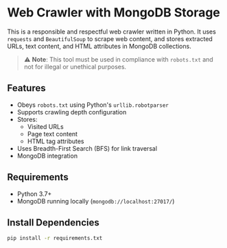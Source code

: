 # Web Crawler with MongoDB Storage

This is a responsible and respectful web crawler written in Python. It uses `requests` and `BeautifulSoup` to scrape web content, and stores extracted URLs, text content, and HTML attributes in MongoDB collections.

> ⚠️ **Note**: This tool must be used in compliance with `robots.txt` and not for illegal or unethical purposes.

## Features

- Obeys `robots.txt` using Python's `urllib.robotparser`
- Supports crawling depth configuration
- Stores:
  - Visited URLs
  - Page text content
  - HTML tag attributes
- Uses Breadth-First Search (BFS) for link traversal
- MongoDB integration

## Requirements

- Python 3.7+
- MongoDB running locally (`mongodb://localhost:27017/`)

## Install Dependencies

```bash
pip install -r requirements.txt
